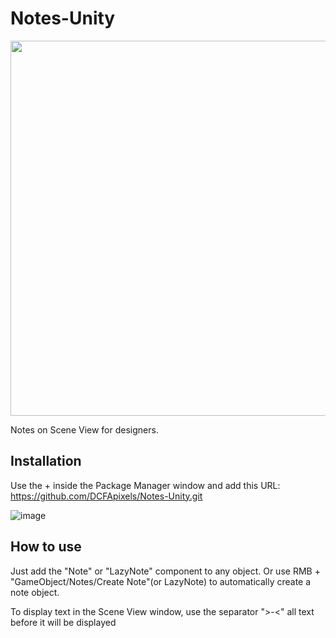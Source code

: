 # Notes-Unity
<img src="https://github.com/DCFApixels/Notes-Unity/assets/99481254/e8e3e6a9-9d35-48db-b786-45554fa3e08e" width="600">


Notes on Scene View for designers.

## Installation
Use the + inside the Package Manager window and add this URL: https://github.com/DCFApixels/Notes-Unity.git

![image](https://github.com/DCFApixels/Notes-Unity/assets/99481254/24e5907d-c8cf-48fb-a07c-a74daaff604f)


## How to use
Just add the "Note" or "LazyNote" component to any object. Or use RMB + "GameObject/Notes/Create Note"(or LazyNote) to automatically create a note object.

To display text in the Scene View window, use the separator ">-<" all text before it will be displayed
